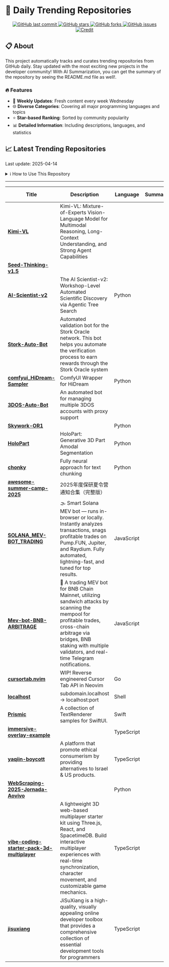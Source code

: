# 🌟 Daily Trending Repositories

<div align="center">
<a href="https://github.com/marc-ko/daily-trending-repo/commits/main">
    <img src="https://img.shields.io/github/last-commit/marc-ko/daily-trending-repo" alt="GitHub last commit" />
</a>

<a href="https://github.com/marc-ko/daily-trending-repo/stargazers">
    <img src="https://img.shields.io/github/stars/marc-ko/daily-trending-repo" alt="GitHub stars" />
</a>
<a href="https://github.com/marc-ko/daily-trending-repo/network/members">
    <img src="https://img.shields.io/github/forks/marc-ko/daily-trending-repo" alt="GitHub forks" />
</a>
<a href="https://github.com/marc-ko/daily-trending-repo/issues">
    <img src="https://img.shields.io/github/issues/marc-ko/daily-trending-repo" alt="GitHub issues" />
</a>
<a alt="credit" href="https://github.com/zezhishao/DailyArXiv">
 <img src="https://img.shields.io/badge/credit%20-%20Idea%20From%20This%20Repo-blue" alt="Credit">
</a>
</div>

## 📋 About

This project automatically tracks and curates trending repositories from GitHub daily. Stay updated with the most exciting new projects in the developer community! With AI Summarization, you can get the summary of the repository by seeing the README.md file as well!.

### 🔥 Features

- 🔄 **Weekly Updates**: Fresh content every week Wednesday
- 🌐 **Diverse Categories**: Covering all major programming languages and topics
- ⭐ **Star-based Ranking**: Sorted by community popularity
- 📊 **Detailed Information**: Including descriptions, languages, and statistics

## 📈 Latest Trending Repositories

Last update: 2025-04-14

<details>
<summary>ℹ️ How to Use This Repository</summary>

1. **Star & Watch**: Click the 'Star' and 'Watch' buttons to receive weekly email notifications
2. **Browse**: Explore trending repositories organized by popularity
3. **Contribute**: Feel free to open issues or suggest improvements

</details>

---

| **Title** | **Description** | **Language** | **Summary** | **Tags** | **Stars Count** |
| --- | --- | --- | --- | --- | --- |
| **[Kimi-VL](https://github.com/MoonshotAI/Kimi-VL)** | Kimi-VL: Mixture-of-Experts Vision-Language Model for Multimodal Reasoning, Long-Context Understanding, and Strong Agent Capabilities |  |  |  | 590 |
| **[Seed-Thinking-v1.5](https://github.com/ByteDance-Seed/Seed-Thinking-v1.5)** |  |  |  |  | 549 |
| **[AI-Scientist-v2](https://github.com/SakanaAI/AI-Scientist-v2)** | The AI Scientist-v2: Workshop-Level Automated Scientific Discovery via Agentic Tree Search | Python |  |  | 468 |
| **[Stork-Auto-Bot](https://github.com/wongryan8000/Stork-Auto-Bot)** | Automated validation bot for the Stork Oracle network. This bot helps you automate the verification process to earn rewards through the Stork Oracle system |  |  | <details><summary>airdr...</summary><p>airdrop, bot, crypto-tool, node-js, stork, stork-auto, stork-auto-bot, stork-bot, stork-network, stork-network-bot, stork-network-register, stork-network-tool, stork-register, stork-tool, storkverify</p></details> | 329 |
| **[comfyui_HiDream-Sampler](https://github.com/lum3on/comfyui_HiDream-Sampler)** | ComfyUI Wrapper for HiDream | Python |  | <details><summary>ai-ar...</summary><p>ai-art, comfy-nodes, comfyui, custom-node, diffusers, image-generation</p></details> | 322 |
| **[3DOS-Auto-Bot](https://github.com/wongryan8000/3DOS-Auto-Bot)** | An automated bot for managing multiple 3DOS accounts with proxy support |  |  | <details><summary>3dos,...</summary><p>3dos, 3dos-ai, 3dos-airdrop, 3dos-auto, 3dos-auto-bot, 3dos-bot, 3dos-claimer, 3dos-miner, 3dos-network, 3dos-network-bot, airdrop, bot</p></details> | 312 |
| **[Skywork-OR1](https://github.com/SkyworkAI/Skywork-OR1)** |  | Python |  |  | 240 |
| **[HoloPart](https://github.com/VAST-AI-Research/HoloPart)** | HoloPart: Generative 3D Part Amodal Segmentation | Python |  |  | 235 |
| **[chonky](https://github.com/mirth/chonky)** | Fully neural approach for text chunking | Python |  | <details><summary>ai, c...</summary><p>ai, chunking, llms, ml, rag, semantic-chunking, text-splitter</p></details> | 222 |
| **[awesome-summer-camp-2025](https://github.com/shenyanpai/awesome-summer-camp-2025)** | 2025年度保研夏令营通知合集（完整版） |  |  |  | 207 |
| **[SOLANA_MEV-BOT_TRADING](https://github.com/Sonivexravendir/SOLANA_MEV-BOT_TRADING)** | 🌫 Smart Solana MEV bot — runs in-browser or locally. Instantly analyzes transactions, snags profitable trades on Pump.FUN, Jupiter, and Raydium. Fully automated, lightning-fast, and tuned for top results. | JavaScript |  | <details><summary>block...</summary><p>blockchain, bot, crypto-bot, decentralized-exchanges, dex, ethereum, javascript, mempool, mev, nodejs, smart-contracts, solana, solidity</p></details> | 195 |
| **[Mev-bot-BNB-ARBITRAGE](https://github.com/valyssiaro/Mev-bot-BNB-ARBITRAGE)** | 🧳 A trading MEV bot for BNB Chain Mainnet, utilizing sandwich attacks by scanning the mempool for profitable trades, cross-chain arbitrage via bridges, BNB staking with multiple validators, and real-time Telegram notifications. | JavaScript |  | <details><summary>arbit...</summary><p>arbitrage, blockchain, bnbnodejs, bot, crypto-bot, decentralized-exchanges, dex, ethereum, javascript, mempool, mev, passive, smart-contracts, solana, solidity, trade, trading, trump</p></details> | 191 |
| **[cursortab.nvim](https://github.com/reachingforthejack/cursortab.nvim)** | WIP! Reverse engineered Cursor Tab API in Neovim | Go |  |  | 164 |
| **[localhost](https://github.com/tobyshooters/localhost)** | subdomain.localhost → localhost:port | Shell |  |  | 162 |
| **[Prismic](https://github.com/twostraws/Prismic)** | A collection of TextRenderer samples for SwiftUI. | Swift |  |  | 162 |
| **[immersive-overlay-example](https://github.com/eds2002/immersive-overlay-example)** |  | TypeScript |  |  | 153 |
| **[yaqiin-boycott](https://github.com/yaqiin/yaqiin-boycott)** | A platform that promote ethical consumerism by providing alternatives to Israel & US products. | TypeScript |  | <details><summary>arabi...</summary><p>arabic, boycott, boycott-israel, palestine, react</p></details> | 153 |
| **[WebScraping-2025-Jornada-Aovivo](https://github.com/lvgalvao/WebScraping-2025-Jornada-Aovivo)** |  | Python |  |  | 144 |
| **[vibe-coding-starter-pack-3d-multiplayer](https://github.com/majidmanzarpour/vibe-coding-starter-pack-3d-multiplayer)** | A lightweight 3D web-based multiplayer starter kit using Three.js, React, and SpacetimeDB. Build interactive multiplayer experiences with real-time synchronization, character movement, and customizable game mechanics. | TypeScript |  |  | 134 |
| **[jisuxiang](https://github.com/star7th/jisuxiang)** | JiSuXiang  is a high-quality, visually appealing online developer toolbox that provides a comprehensive collection of essential development tools for programmers | TypeScript |  |  | 133 |

